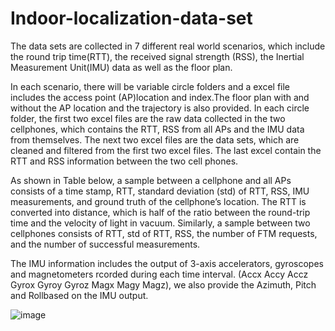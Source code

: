 # Indoor-localization-data-set
The data sets are collected in 7 different real world scenarios, which include the round trip time(RTT), the received signal strength (RSS), the Inertial Measurement Unit(IMU) data as well as the floor plan.

In each scenario, there will be variable circle folders and a excel file includes the access point (AP)location and index.The floor plan with and without the AP location and the trajectory is also provided. In each circle folder, the first two excel files are the raw data collected in the two cellphones, which contains the RTT, RSS from all APs and the IMU data from themselves. The next two excel files are the data sets, which are cleaned and filtered from the first two excel files. The last excel contain the RTT and RSS information between the two cell phones.


As shown in Table below, a sample between a cellphone and all APs consists of a time stamp, RTT, standard deviation (std) of RTT, RSS, IMU measurements, and ground truth of the cellphone’s location. The RTT is converted into distance, which is half of the ratio between the round-trip time and the velocity of light in vacuum. Similarly, a sample between two cellphones consists of RTT, std of RTT, RSS, the number of FTM requests, and the number of successful measurements.


The IMU information includes the output of 3-axis accelerators, gyroscopes and magnetometers rcorded during each  time interval. (Accx	Accy	Accz	Gyrox	Gyroy	Gyroz	Magx	Magy	Magz), we also provide the Azimuth, Pitch and	Rollbased on the IMU output.

![image](https://user-images.githubusercontent.com/118267135/201909285-7ef9c8e6-7872-4749-8bb6-1c753493c1ac.png)

